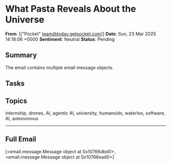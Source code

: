 # What Pasta Reveals About the Universe
**From**: [["Pocket" <team@today.getpocket.com>]]
**Date**: Sun, 23 Mar 2025 14:18:06 +0000
**Sentiment**: Neutral
**Status**: Pending

## Summary
The email contains multiple email message objects.

## Tasks

## Topics
internship, drones, AI, agentic AI, university, humanoids, waterloo, software, AI, autonomous

---

## Full Email
[<email.message.Message object at 0x10766dbd0>, <email.message.Message object at 0x10766ead0>]